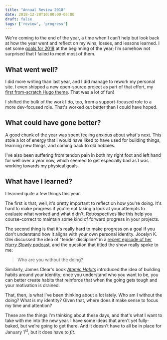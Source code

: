 ```yaml
---
title: "Annual Review 2018"
date: 2018-12-28T10:00:00-05:00
draft: false
tags: ['review', 'progress']
---
```


We're coming to the end of the year, a time when I can’t help but look back at how the year went and reflect on my wins, losses, and lessons learned. I set some [goals for 2018](/post/twelve-for-2018/) at the beginning of the year; I’m somehow not surprised that I failed to meet most of them.

## What went well?

I did more writing than last year, and I did manage to rework my personal site. I even shipped a new open-source project as part of that effort, my [first from-scratch Hugo theme](/post/introducing-indigo/). That was a lot of fun!

I shifted the bulk of the work I do, too, from a support-focused role to a more dev-focused role. That's worked out better than I could have hoped.

## What could have gone better?

A good chunk of the year was spent feeling anxious about what's next. This stole a lot of energy that I would have liked to have used for building things, learning new things, and coming back to old hobbies.

I've also been suffering from tendon pain in both my right foot and left hand for well over a year now, which seemed to get especially bad as I was working towards my physical goals.

## What have I learned?

I learned quite a few things this year.

The first is that, well, it's pretty important to reflect on how you're doing. It's hard to make progress if you're not taking a look at your attempts to evaluate what worked and what didn't. Retrospectives like this help you course-correct to maintain some kind of forward progress in your projects.

The second thing is that it's really hard to make progress on a goal if you don't understand how it aligns with your own personal identity. Jocelyn K. Glei discussed the idea of "tender discipline" in a [recent episode of her _Hurry Slowly_ podcast](https://hurryslowly.co/203-jocelyn-k-glei/), and the question that titled the show really spoke to me:

> Who are you without the doing?

Similarly, James Clear's book [_Atomic Habits_](https://jamesclear.com/atomic-habits) introduced the idea of building habits around your identity; once you understand who you want to be, you can better create habits that reinforce that when the going gets tough and your motivation is drained.

That, then, is what I've been thinking about a lot lately. Who am I without the doing? What is my identity? Given that, where does it make sense to focus my time and attention?

These are the things I'm thinking about these days, and that's what I want to take with me into the new year. I have some ideas that aren't yet fully-baked, but we're going to get there. And it doesn't have to all be in place for January 1<sup>st</sup>, but it does have to _fit_.
